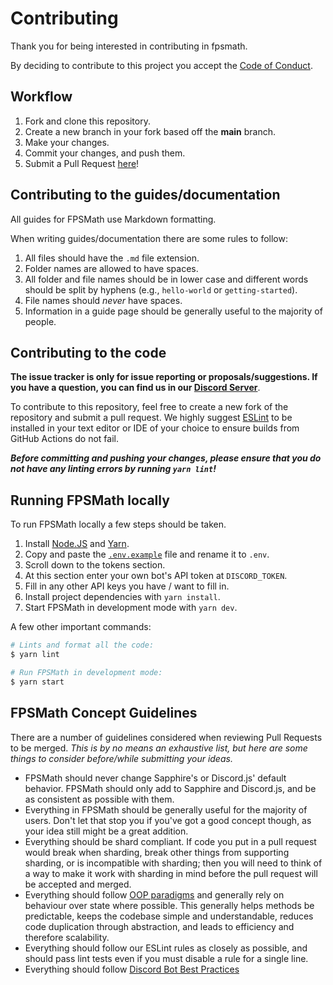 # Contributing

Thank you for being interested in contributing in fpsmath.

By deciding to contribute to this project you accept the [Code of Conduct][code of conduct].

## Workflow

1. Fork and clone this repository.
2. Create a new branch in your fork based off the **main** branch.
3. Make your changes.
4. Commit your changes, and push them.
5. Submit a Pull Request [here]!

## Contributing to the guides/documentation

All guides for FPSMath use Markdown formatting.

When writing guides/documentation there are some rules to follow:

1. All files should have the `.md` file extension.
2. Folder names are allowed to have spaces.
3. All folder and file names should be in lower case and different words should be split by hyphens (e.g., `hello-world` or `getting-started`).
4. File names should _never_ have spaces.
5. Information in a guide page should be generally useful to the majority of people.

## Contributing to the code

**The issue tracker is only for issue reporting or proposals/suggestions. If you have a question, you can find us in our [Discord Server][discord server]**.

To contribute to this repository, feel free to create a new fork of the repository and
submit a pull request. We highly suggest [ESLint] to be installed
in your text editor or IDE of your choice to ensure builds from GitHub Actions do not fail.

**_Before committing and pushing your changes, please ensure that you do not have any linting errors by running `yarn lint`!_**

## Running FPSMath locally

To run FPSMath locally a few steps should be taken.

1. Install [Node.JS] and [Yarn].
1. Copy and paste the [`.env.example`] file and rename it to `.env`.
1. Scroll down to the tokens section.
1. At this section enter your own bot's API token at `DISCORD_TOKEN`.
1. Fill in any other API keys you have / want to fill in.
1. Install project dependencies with `yarn install`.
1. Start FPSMath in development mode with `yarn dev`.

A few other important commands:

```bash
# Lints and format all the code:
$ yarn lint

# Run FPSMath in development mode:
$ yarn start
```

## FPSMath Concept Guidelines

There are a number of guidelines considered when reviewing Pull Requests to be merged. _This is by no means an exhaustive list, but here are some things to consider before/while submitting your ideas._

- FPSMath should never change Sapphire's or Discord.js' default behavior. FPSMath should only add to Sapphire and Discord.js, and be as consistent as possible with them.
- Everything in FPSMath should be generally useful for the majority of users. Don't let that stop you if you've got a good concept though, as your idea still might be a great addition.
- Everything should be shard compliant. If code you put in a pull request would break when sharding, break other things from supporting sharding, or is incompatible with sharding; then you will need to think of a way to make it work with sharding in mind before the pull request will be accepted and merged.
- Everything should follow [OOP paradigms] and generally rely on behaviour over state where possible. This generally helps methods be predictable, keeps the codebase simple and understandable, reduces code duplication through abstraction, and leads to efficiency and therefore scalability.
- Everything should follow our ESLint rules as closely as possible, and should pass lint tests even if you must disable a rule for a single line.
- Everything should follow [Discord Bot Best Practices]

<!-- Link Dump -->

[discord server]: https://discord.gg/Bg2gNT35s9
[here]: https://github.com/animafps/fpsmath/pulls
[eslint]: https://eslint.org/
[node.js]: https://nodejs.org/en/download/
[yarn]: https://yarnpkg.com/en/docs/install
[oop paradigms]: https://en.wikipedia.org/wiki/Object-oriented_programming
[discord bot best practices]: https://github.com/meew0/discord-bot-best-practices
[`.env.example`]: ../.env.example
[code of conduct]: code_of_conduct.md
